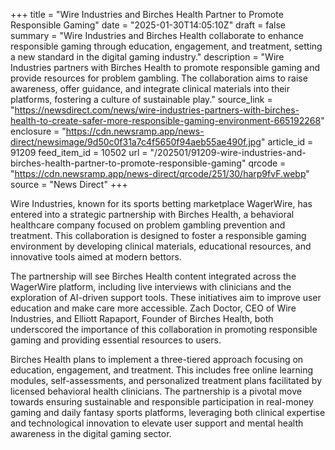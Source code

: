 +++
title = "Wire Industries and Birches Health Partner to Promote Responsible Gaming"
date = "2025-01-30T14:05:10Z"
draft = false
summary = "Wire Industries and Birches Health collaborate to enhance responsible gaming through education, engagement, and treatment, setting a new standard in the digital gaming industry."
description = "Wire Industries partners with Birches Health to promote responsible gaming and provide resources for problem gambling. The collaboration aims to raise awareness, offer guidance, and integrate clinical materials into their platforms, fostering a culture of sustainable play."
source_link = "https://newsdirect.com/news/wire-industries-partners-with-birches-health-to-create-safer-more-responsible-gaming-environment-665192268"
enclosure = "https://cdn.newsramp.app/news-direct/newsimage/9d50c0f31a7c4f5650f94aeb55ae490f.jpg"
article_id = 91209
feed_item_id = 10502
url = "/202501/91209-wire-industries-and-birches-health-partner-to-promote-responsible-gaming"
qrcode = "https://cdn.newsramp.app/news-direct/qrcode/251/30/harp9fvF.webp"
source = "News Direct"
+++

<p>Wire Industries, known for its sports betting marketplace WagerWire, has entered into a strategic partnership with Birches Health, a behavioral healthcare company focused on problem gambling prevention and treatment. This collaboration is designed to foster a responsible gaming environment by developing clinical materials, educational resources, and innovative tools aimed at modern bettors.</p><p>The partnership will see Birches Health content integrated across the WagerWire platform, including live interviews with clinicians and the exploration of AI-driven support tools. These initiatives aim to improve user education and make care more accessible. Zach Doctor, CEO of Wire Industries, and Elliott Rapaport, Founder of Birches Health, both underscored the importance of this collaboration in promoting responsible gaming and providing essential resources to users.</p><p>Birches Health plans to implement a three-tiered approach focusing on education, engagement, and treatment. This includes free online learning modules, self-assessments, and personalized treatment plans facilitated by licensed behavioral health clinicians. The partnership is a pivotal move towards ensuring sustainable and responsible participation in real-money gaming and daily fantasy sports platforms, leveraging both clinical expertise and technological innovation to elevate user support and mental health awareness in the digital gaming sector.</p>